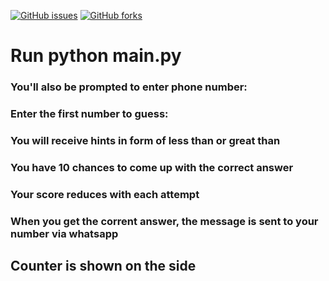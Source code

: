 [![GitHub issues](https://img.shields.io/github/issues/bramuel/number-guessing-game?style=plastic)](https://github.com/bramuel/number-guessing-game/issues)
[![GitHub forks](https://img.shields.io/github/forks/bramuel/number-guessing-game)](https://github.com/bramuel/number-guessing-game/network)

# Run python main.py

### You'll also be prompted to enter phone number:
### Enter the first number to guess: 

### You will receive hints in form of less than or great than

### You have 10 chances to come up with the correct answer

### Your score reduces with each attempt

### When you get the corrent answer, the message is sent to your number via whatsapp

## Counter is shown on the side
